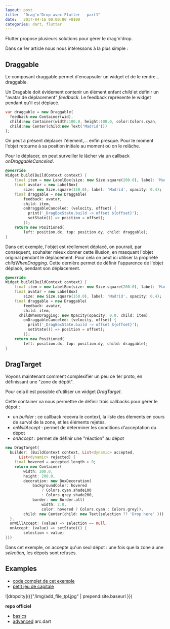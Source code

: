 ```yaml
---
layout: post
title:  "Drag'n'Drop avec Flutter - part1"
date:   2017-04-16 00:00:00 +0100
categories: dart, flutter
---
```


Flutter propose plusieurs solutions pour gérer le drag'n'drop.

Dans ce 1er article nous nous intéressons à la plus simple :  

## Draggable

Le composant draggable permet d'encapsuler un widget et de le rendre... draggable.

Un Dragable doit évidement contenir un élément enfant *child* et définir un "avatar de déplacement" *feedback*.
Le feedback représente le widget pendant qu'il est déplacé.
 
```dart
var draggable = new Draggable(
  feedback:new Container(wid),
  child:new Container(width:100.0, height:100.0, color:Colors.cyan,
  child:new Center(child:new Text('Madrid')))
);
```

On peut a présent déplacer l'élement,... enfin presque. Pour le moment l'objet retourne à sa position initiale au moment où on le relâche.

Pour le déplacer, on peut surveiller le lâcher via un callback *onDraggableCanceled*.
 
```dart
@override
Widget build(BuildContext context) {
    final item = new LabelBox(size: new Size.square(200.0), label: 'Madrid');
    final avatar = new LabelBox(
        size: new Size.square(150.0), label: 'Madrid', opacity: 0.4);
    final draggable = new Draggable(
        feedback: avatar,
        child: item,
        onDraggableCanceled: (velocity, offset) {
          print('_DragBoxState.build -> offset ${offset}');
          setState(() => position = offset);
        });
    return new Positioned(
        left: position.dx, top: position.dy, child: draggable);
}
```

Dans cet exemple, l'objet est réellement déplacé, on pourrait, par conséquent, souhaiter mieux donner cette illusion, 
en masquant l'objet original pendant le déplacement. Pour cela on peut ici utiliser la propriété *childWhenDragging*.
Cette dernière permet de définir l'apparence de l'objet déplacé, pendant son déplacement.

```dart
@override
Widget build(BuildContext context) {
    final item = new LabelBox(size: new Size.square(200.0), label: 'Madrid');
    final avatar = new LabelBox(
        size: new Size.square(150.0), label: 'Madrid', opacity: 0.4);
    final draggable = new Draggable(
        feedback: avatar,
        child: item,
      childWhenDragging: new Opacity(opacity: 0.0, child: item),
        onDraggableCanceled: (velocity, offset) {
          print('_DragBoxState.build -> offset ${offset}');
          setState(() => position = offset);
        });
    return new Positioned(
        left: position.dx, top: position.dy, child: draggable);
}
```

## DragTarget

Voyons maintenant comment complexifier un peu ce 1er proto, en définissant une "zone de dépôt". 

Pour cela il est possible d'utiliser un widget *DragTarget*.

Cette container va nous permettre de définir trois callbacks pour gérer le dépot :

- un *builder* : ce callback recevra le context, la liste des élements en cours de survol de la zone, et les éléments rejetés.
- *onWillAccept* : permet de déterminer les conditions d'acceptation du dépot
- *onAccept* : permet de définir une "réaction" au dépot 

```dart
new DragTarget(
  builder: (BuildContext context, List<dynamic> accepted,
      List<dynamic> rejected) {
    final hovered = accepted.length > 0;
    return new Container(
        width: 200.0,
        height: 200.0,
        decoration: new BoxDecoration(
            backgroundColor: hovered
                ? Colors.cyan.shade100
                : Colors.grey.shade200,
            border: new Border.all(
                width: 2.0,
                color: hovered ? Colors.cyan : Colors.grey)),
        child: new Center(child: new Text(selection ?? 'Drop here' )));
  },
  onWillAccept: (value) => selection == null,
  onAccept: (value) => setState(() {
        selection = value;
}))
```

Dans cet exemple, on accepte qu'un seul dépot : une fois que la zone a une *selection*, les dépots sont refusés.

## Examples

- [code complet de cet exemple](https://github.com/rxlabz/flutter_dropcity/blob/master/lib/drag_drop_basics.dart)
- [petit jeu de capitale](https://github.com/rxlabz/flutter_dropcity/blob/master/lib/main.dart)

![dropcity]({{"/img/add_file_tpl.jpg" | prepend:site.baseurl }})

**repo officiel**

- [basics](https://github.com/flutter/flutter/blob/master/dev/manual_tests/drag_and_drop.dart)  
- [advanced](https://github.com/flutter/flutter/blob/master/dev/manual_tests/material_arc.dart)
arc.dart
